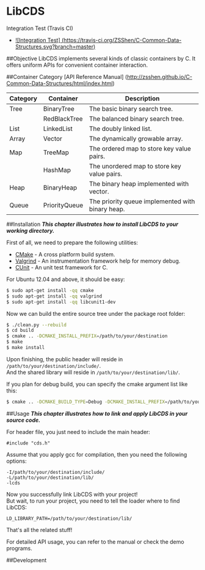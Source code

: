 LibCDS
=============

Integration Test (Travis CI)  
+ [![Integration Test] (https://travis-ci.org/ZSShen/C-Common-Data-Structures.svg?branch=master)](https://travis-ci.org/ZSShen/C-Common-Data-Structures)  

##Objective
LibCDS implements several kinds of classic containers by C. It offers uniform APIs for convenient container interaction.

##Container Category
[API Reference Manual] (http://zsshen.github.io/C-Common-Data-Structures/html/index.html)  

| Category | Container | Description |  
| ------------- | ------------- |------------- |  
| Tree | BinaryTree | The basic binary search tree. |  
| | RedBlackTree | The balanced binary search tree. |  
| List | LinkedList | The doubly linked list. |  
| Array | Vector | The dynamically growable array. |  
| Map | TreeMap | The ordered map to store key value pairs. |  
| | HashMap | The unordered map to store key value pairs. |  
| Heap | BinaryHeap | The binary heap implemented with vector. |  
| Queue | PriorityQueue | The priority queue implemented with binary heap. |  

##Installation
***This chapter illustrates how to install LibCDS to your working directory.***

First of all, we need to prepare the following utilities:
- [CMake] - A cross platform build system.
- [Valgrind] - An instrumentation framework help for memory debug.
- [CUnit] - An unit test framework for C.

For Ubuntu 12.04 and above, it should be easy:
``` sh
$ sudo apt-get install -qq cmake
$ sudo apt-get install -qq valgrind
$ sudo apt-get install -qq libcunit1-dev
```
Now we can build the entire source tree under the package root folder:
``` sh
$ ./clean.py --rebuild
$ cd build
$ cmake .. -DCMAKE_INSTALL_PREFIX=/path/to/your/destination
$ make
$ make install
```
Upon finishing, the public header will reside in `/path/to/your/destination/include/`.  
And the shared library will reside in `/path/to/your/destination/lib/`.  

If you plan for debug build, you can specify the cmake argument list like this:
``` sh
$ cmake .. -DCMAKE_BUILD_TYPE=Debug -DCMAKE_INSTALL_PREFIX=/path/to/your/destination
```

##Usage
***This chapter illustrates how to link and apply LibCDS in your source code.***   

For header file, you just need to include the main header:  
```
#include "cds.h"
```
Assume that you apply gcc for compilation, then you need the following options:
```
-I/path/to/your/destination/include/
-L/path/to/your/destination/lib/
-lcds
```
Now you successfully link LibCDS with your project!  
But wait, to run your project, you need to tell the loader where to find LibCDS:
```
LD_LIBRARY_PATH=/path/to/your/destination/lib/
```
That's all the related stuff!

For detailed API usage, you can refer to the manual or check the demo programs.  

##Development  


[CMake]:http://www.cmake.org/
[Valgrind]:http://valgrind.org/
[CUnit]:http://cunit.sourceforge.net/
